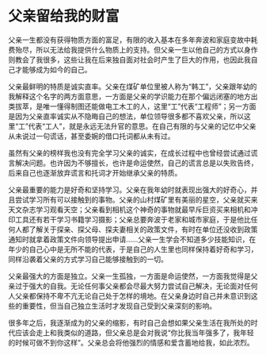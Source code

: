 # 父亲留给我的财富


父亲一生都没有获得物质方面的富足，有限的收入基本在多年奔波和家庭变故中耗费殆尽，所以无法给我提供什么物质上的支持。但父亲一生以他自己的方式以身作则教会了我很多，这些让我在后来独自面对社会时产生了巨大的作用，也因此我自己才能够成为如今的自己。

父亲最鲜明的特质是诚实直率。父亲在煤矿单位里被人称为“韩工”，父亲跟年幼的我解释这个名字的两方面意思，一方面是父亲的学识能力在那个偏远闭塞的地方出类拔萃，是唯一懂得制图还能做电工木工的人，这里“工”代表“工程师”；另一方面是因为父亲直率诚实从不隐晦自己的想法，单位领导很多都不喜欢父亲，所以这里“工”代表“工人”，就是永远无法升官的意思。在自己有限的与父亲的记忆中父亲从未说过一句谎话，甚至委婉的借口托词都从未有过。

虽然有父亲的榜样我也没有完全学习父亲的诚实，在成长过程中也曾经尝试通过谎言解决问题。也许因为不够擅长，也许是命运使然，自己的谎言总是以失败告终，后来自己也逐渐放弃谎言和托词才开始继承父亲的特质。

父亲最重要的能力是好奇和坚持学习。父亲在我年幼时就表现出强大的好奇心，并且尝试学习所有可以接触到的事物。父亲的山村煤矿里有美丽的星空，父亲就买来天文杂志学习观看天空；父亲看到相机这个神奇的事物就最早斥巨资买来相机和冲印工具还有若干学习书籍学习摄影；父亲总要奔波于老家和城市家庭，于是他比任何人都了解关于探亲、探父母、探夫妻相关的政策文件，有时在单位还没收到政策通知时就拿着政策文件向领导提出申请……父亲一生学会不知道多少技能知识，在年少的自己心中是无所不能的代表，于是自己的人生里也同样保持着好奇和学习，同样沿袭着父亲的方式学习自己能够接触到的一切。

父亲最强大的方面是独立。父亲一生孤独，一方面是命运使然，一方面我觉得是父亲过于强大的自我。无论任何事父亲都会尽最大努力尝试自己解决，无论面对任何人父亲都保持不卑不亢无论自己处于怎样的境地。在父亲身边时自己并未意识到这些的重要性，但当自己独立生活时才发现自己受到父亲深刻的影响。

很多年之后，我逐渐成为的父亲的缩影，有时自己会想如果父亲生活在我所处的时代应该会走上和我类似的道路，但父亲总是会对我说“你比我当年强多了，我年轻的时候可做不到你这样”。父亲总会将他强烈的情感和爱含蓄地给我，如此浓烈。
